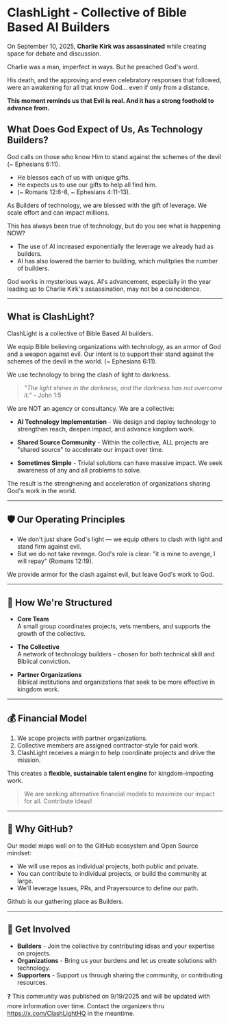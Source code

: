 # ClashLight - Collective of Bible Based AI Builders

On September 10, 2025, **Charlie Kirk was assassinated** while creating space for debate and discussion.  

Charlie was a man, imperfect in ways. But he preached God's word. 

His death, and the approving and even celebratory responses that followed, were an awakening for all that know God... even if only from a distance.

**This moment reminds us that Evil is real. And it has a strong foothold to advance from.**

## What Does God Expect of Us, As Technology Builders?

God calls on those who know Him to stand against the schemes of the devil (~ Ephesians 6:11). 

- He blesses each of us with unique gifts. 
- He expects us to use our gifts to help all find him. 
- (~ Romans 12:6-8, ~  Ephesians 4:11-13).

As Builders of technology, we are blessed with the gift of leverage. We scale effort and can impact millions. 

This has always been true of technology, but do you see what is happening NOW?

- The use of AI increased exponentially the leverage we already had as builders. 
- AI has also lowered the barrier to building, which mulitplies the number of builders. 

God works in mysterious ways. AI's advancement, especially in the year leading up to Charlie Kirk's assassination, may not be a coincidence. 

---

## What is ClashLight?

ClashLight is a collective of Bible Based AI builders. 

We equip Bible believing organizations with technology, as an armor of God and a weapon against evil. Our intent is to support their stand against the schemes of the devil in the world. (~ Ephesians 6:11).

We use technology to bring the clash of light to darkness. 

> *"The light shines in the darkness, and the darkness has not overcome it."*  - John 1:5

We are NOT an agency or consultancy. We are a collective: 

- **AI Technology Implementation** - We design and deploy technology to strengthen reach, deepen impact, and advance kingdom work. 

- **Shared Source Community** - Within the collective, ALL projects are "shared source" to accelerate our impact over time. 

- **Sometimes Simple** - Trivial solutions can have massive impact. We seek awareness of any and all problems to solve. 

The result is the strenghening and acceleration of organizations sharing God's work in the world. 

---

## 🛡️ Our Operating Principles 
- We don't just share God's light — we equip others to clash with light and stand firm against evil.
- But we do not take revenge. God's role is clear: "it is mine to avenge, I will repay" (Romans 12:19).

We provide armor for the clash against evil, but leave God's work to God. 

---

## 🧩 How We're Structured
- **Core Team**  
  A small group coordinates projects, vets members, and supports the growth of the collective. 

- **The Collective**  
  A network of technology builders - chosen for both technical skill and Biblical conviction. 

- **Partner Organizations**  
  Biblical institutions and organizations that seek to be more effective in kingdom work. 

---

## 💰 Financial Model
1. We scope projects with partner organizations.
2. Collective members are assigned contractor-style for paid work. 
3. ClashLight receives a margin to help coordinate projects and drive the mission. 

This creates a **flexible, sustainable talent engine** for kingdom-impacting work. 

> We are seeking alternative financial models to maximize our impact for all. Contribute ideas!

---

## 📍 Why GitHub?
Our model maps well on to the GitHub ecosystem and Open Source mindset: 
- We will use repos as individual projects, both public and private. 
- You can contribute to individual projects, or build the community at large. 
- We'll leverage Issues, PRs, and Prayersource to define our path. 

Github is our gathering place as Builders.

---

## 🚀 Get Involved
- **Builders** - Join the collective by contributing ideas and your expertise on projects.
- **Organizations** - Bring us your burdens and let us create solutions with technology.
- **Supporters** - Support us through sharing the community, or contributing resources.

❓ This community was published on 9/19/2025 and will be updated with more information over time. Contact the organizers thru https://x.com/ClashLightHQ in the meantime. 
